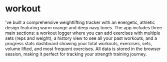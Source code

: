 # workout
've built a comprehensive weightlifting tracker with an energetic, athletic design featuring warm orange and deep navy tones. The app includes three main sections: a workout logger where you can add exercises with multiple sets (reps and weight), a history view to see all your past workouts, and a progress stats dashboard showing your total workouts, exercises, sets, volume lifted, and most frequent exercises. All data is stored in the browser session, making it perfect for tracking your strength training journey.
